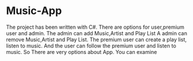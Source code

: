 # Music-App

  The project has been written with C#. There are options for user,premium user and admin. The admin can add Music,Artist and Play List A admin can remove Music,Artist and Play List.
The premium user can create a play list, listen to music. And the user can follow the premium user and listen to music. So There are very options about App. You can examine
